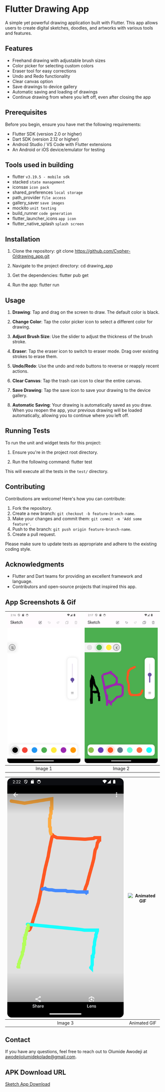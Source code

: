 # Flutter Drawing App

A simple yet powerful drawing application built with Flutter. This app allows users to create digital sketches, doodles, and artworks with various tools and features.

## Features

- Freehand drawing with adjustable brush sizes
- Color picker for selecting custom colors
- Eraser tool for easy corrections
- Undo and Redo functionality
- Clear canvas option
- Save drawings to device gallery
- Automatic saving and loading of drawings
- Continue drawing from where you left off, even after closing the app

## Prerequisites

Before you begin, ensure you have met the following requirements:

- Flutter SDK (version 2.0 or higher)
- Dart SDK (version 2.12 or higher)
- Android Studio / VS Code with Flutter extensions
- An Android or iOS device/emulator for testing

## Tools used in building

- flutter `v3.19.5 - mobile sdk`
- stacked `state management`
- iconsax `icon pack`
- shared_preferences `local storage`
- path_provider `file access`
- gallery_saver `save images`
- mockito `unit testing`
- build_runner `code generation`
- flutter_launcher_icons `app icon`
- flutter_native_splash `splash screen`

## Installation

1. Clone the repository:
   git clone <https://github.com/Cypher-O/drawing_app.git>

2. Navigate to the project directory:
   cd drawing_app

3. Get the dependencies:
   flutter pub get

4. Run the app:
   flutter run

## Usage

1. **Drawing**: Tap and drag on the screen to draw. The default color is black.

2. **Change Color**: Tap the color picker icon to select a different color for drawing.

3. **Adjust Brush Size**: Use the slider to adjust the thickness of the brush stroke.

4. **Eraser**: Tap the eraser icon to switch to eraser mode. Drag over existing strokes to erase them.

5. **Undo/Redo**: Use the undo and redo buttons to reverse or reapply recent actions.

6. **Clear Canvas**: Tap the trash can icon to clear the entire canvas.

7. **Save Drawing**: Tap the save icon to save your drawing to the device gallery.

8. **Automatic Saving**: Your drawing is automatically saved as you draw. When you reopen the app, your previous drawing will be loaded automatically, allowing you to continue where you left off.

## Running Tests

To run the unit and widget tests for this project:

1. Ensure you're in the project root directory.

2. Run the following command:
   flutter test

This will execute all the tests in the `test/` directory.

## Contributing

Contributions are welcome! Here's how you can contribute:

1. Fork the repository.
2. Create a new branch: `git checkout -b feature-branch-name`.
3. Make your changes and commit them: `git commit -m 'Add some feature'`.
4. Push to the branch: `git push origin feature-branch-name`.
5. Create a pull request.

Please make sure to update tests as appropriate and adhere to the existing coding style.

## Acknowledgments

- Flutter and Dart teams for providing an excellent framework and language.
- Contributors and open-source projects that inspired this app.

## App Screenshots & Gif

| ![Image 1](/assets/screenshots/screenshot1.png) | ![Image 2](/assets/screenshots/screenshot2.png) |
|:--:|:--:|
| Image 1 | Image 2 |

| ![Image 3](/assets/screenshots/screenshot3.png) | ![Animated GIF](/assets/gif/app.gif) |
|:--:|:--:|
| Image 3 | Animated GIF |

## Contact

If you have any questions, feel free to reach out to Olumide Awodeji at <awodejiolumidekolade@gmail.com>.

## APK Download URL

[Sketch App Download](https://tomato-drawing-app.s3.us-east-2.amazonaws.com/Sketch.apk)
